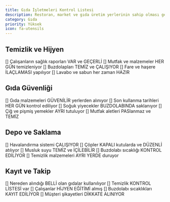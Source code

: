 ```yaml
---
title: Gıda İşletmeleri Kontrol Listesi
description: Restoran, market ve gıda üretim yerlerinin sahip olması gereken özellikler
category: Gıda
priority: Yüksek
icon: fa-utensils
---
```


## Temizlik ve Hijyen

[] Çalışanların sağlık raporları VAR ve GEÇERLİ
[] Mutfak ve malzemeler HER GÜN temizleniyor
[] Buzdolapları TEMİZ ve ÇALIŞIYOR
[] Fare ve haşere İLAÇLAMASI yapılıyor
[] Lavabo ve sabun her zaman HAZIR

## Gıda Güvenliği

[] Gıda malzemeleri GÜVENİLİR yerlerden alınıyor
[] Son kullanma tarihleri HER GÜN kontrol ediliyor
[] Soğuk yiyecekler BUZDOLABINDA saklanıyor
[] Çiğ ve pişmiş yemekler AYRI tutuluyor
[] Mutfak aletleri PASlanmaz ve TEMİZ

## Depo ve Saklama

[] Havalandırma sistemi ÇALIŞIYOR
[] Çöpler KAPALI kutularda ve DÜZENLİ atılıyor
[] Musluk suyu TEMİZ ve İÇİLEBİLİR
[] Buzdolabı sıcaklığı KONTROL EDİLİYOR
[] Temizlik malzemeleri AYRI YERDE duruyor

## Kayıt ve Takip

[] Nereden alındığı BELLİ olan gıdalar kullanılıyor
[] Temizlik KONTROL LİSTESİ var
[] Çalışanlar HİJYEN EĞİTİMİ almış
[] Buzdolabı sıcaklıkları KAYIT EDİLİYOR
[] Müşteri şikayetleri DİKKATE ALINIYOR
